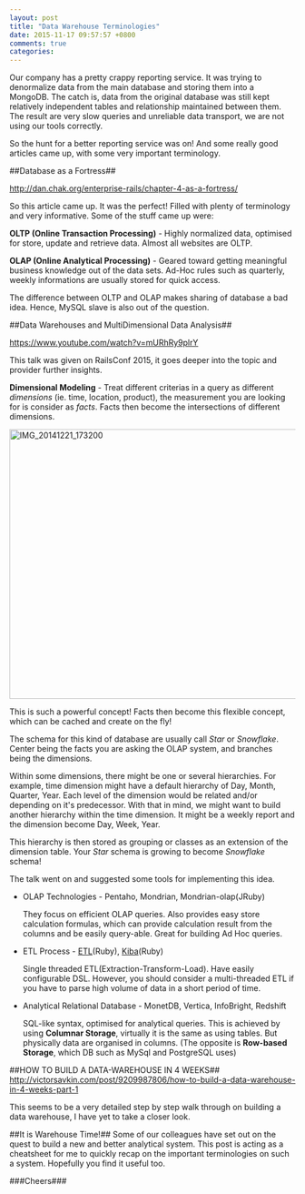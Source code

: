 ```yaml
---
layout: post
title: "Data Warehouse Terminologies"
date: 2015-11-17 09:57:57 +0800
comments: true
categories:
---
```


Our company has a pretty crappy reporting service. It was trying to denormalize data from the main database and storing them
into a MongoDB. The catch is, data from the original database was still kept relatively independent tables and relationship
maintained between them. The result are very slow queries and unreliable data transport, we are not using our tools correctly.


So the hunt for a better reporting service was on! And some really good articles came up, with some very important terminology.

##Database as a Fortress##

http://dan.chak.org/enterprise-rails/chapter-4-as-a-fortress/

So this article came up. It was the perfect! Filled with plenty of terminology and very informative. Some of the stuff came up
were:

**OLTP (Online Transaction Processing)** - Highly normalized data, optimised for store, update and retrieve data. Almost all
websites are OLTP.

**OLAP (Online Analytical Processing)** - Geared toward getting meaningful business knowledge out of the data sets. Ad-Hoc rules
such as quarterly, weekly informations are usually stored for quick access.

The difference between OLTP and OLAP makes sharing of database a bad idea. Hence, MySQL slave is also out of the question.

##Data Warehouses and MultiDimensional Data Analysis##

https://www.youtube.com/watch?v=mURhRy9plrY

This talk was given on RailsConf 2015, it goes deeper into the topic and provider further insights.

**Dimensional Modeling** - Treat different criterias in a query as different
*dimensions* (ie. time, location, product), the
measurement you are looking for is consider as *facts*. Facts then become the intersections of different dimensions.

<img src="http://www.dbtalks.com/UploadFile/a7e1c8/introduction-to-olap/Images/Clipboard01.jpg" width="640" height="474" alt="IMG_20141221_173200">

This is such a powerful concept! Facts then become this flexible concept, which can be cached and create on the fly!

The schema for this kind of database are usually call *Star* or *Snowflake*. Center being the facts you are asking the OLAP
system, and branches being the dimensions.

Within some dimensions, there might be one or several hierarchies. For
example, time dimension might have a default hierarchy of Day, Month,
Quarter, Year. Each level of the dimension would be related and/or depending
on it's predecessor. With that in mind, we might want to build another
hierarchy within the time dimension. It might be a weekly report and the
dimension become Day, Week, Year.

This hierarchy is then stored as grouping or classes as an extension of the
dimension table. Your *Star* schema is growing to become *Snowflake* schema!

The talk went on and suggested some tools for implementing this idea.

* OLAP Technologies - Pentaho, Mondrian, Mondrian-olap(JRuby)

  They focus on efficient OLAP queries. Also provides easy store calculation
  formulas, which can provide calculation result from the columns and be
  easily query-able. Great for building Ad Hoc queries.

* ETL Process - [ETL](https://github.com/square/ETL)(Ruby), [Kiba](http://www.kiba-etl.org)(Ruby)

  Single threaded ETL(Extraction-Transform-Load). Have easily
  configurable DSL. However, you should
  consider a multi-threaded ETL if you have to parse high volume of data
  in a short period of time.

* Analytical Relational Database - MonetDB, Vertica, InfoBright, Redshift

  SQL-like syntax, optimised for analytical queries. This is achieved by
  using **Columnar Storage**, virtually it is the same as using tables.
  But physically data are organised in columns. (The opposite is **Row-based
  Storage**, which DB such as MySql and PostgreSQL uses)


##HOW TO BUILD A DATA-WAREHOUSE IN 4 WEEKS##
http://victorsavkin.com/post/9209987806/how-to-build-a-data-warehouse-in-4-weeks-part-1

This seems to be a very detailed step by step walk through on building a data warehouse, I have yet to take a closer look.

##It is Warehouse Time!##
Some of our colleagues have set out on the quest to build a new and better
analytical system. This post is acting as a cheatsheet for me to quickly
recap on the important terminologies on such a system. Hopefully you find it
useful too.

###Cheers###

